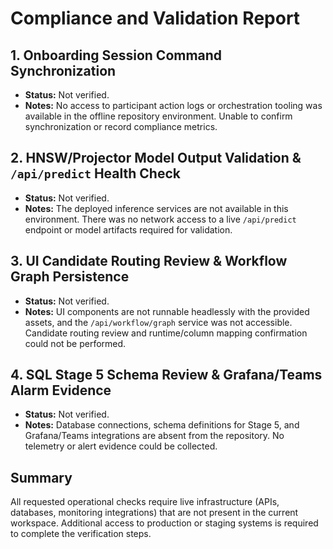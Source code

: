 # Compliance and Validation Report

## 1. Onboarding Session Command Synchronization
- **Status:** Not verified.
- **Notes:** No access to participant action logs or orchestration tooling was available in the offline repository environment. Unable to confirm synchronization or record compliance metrics.

## 2. HNSW/Projector Model Output Validation & `/api/predict` Health Check
- **Status:** Not verified.
- **Notes:** The deployed inference services are not available in this environment. There was no network access to a live `/api/predict` endpoint or model artifacts required for validation.

## 3. UI Candidate Routing Review & Workflow Graph Persistence
- **Status:** Not verified.
- **Notes:** UI components are not runnable headlessly with the provided assets, and the `/api/workflow/graph` service was not accessible. Candidate routing review and runtime/column mapping confirmation could not be performed.

## 4. SQL Stage 5 Schema Review & Grafana/Teams Alarm Evidence
- **Status:** Not verified.
- **Notes:** Database connections, schema definitions for Stage 5, and Grafana/Teams integrations are absent from the repository. No telemetry or alert evidence could be collected.

## Summary
All requested operational checks require live infrastructure (APIs, databases, monitoring integrations) that are not present in the current workspace. Additional access to production or staging systems is required to complete the verification steps.
